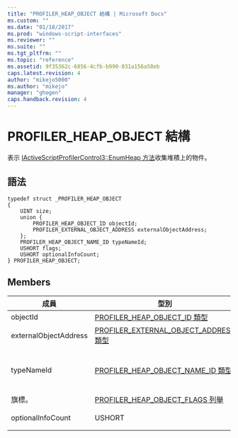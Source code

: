 ```yaml
---
title: "PROFILER_HEAP_OBJECT 結構 | Microsoft Docs"
ms.custom: ""
ms.date: "01/18/2017"
ms.prod: "windows-script-interfaces"
ms.reviewer: ""
ms.suite: ""
ms.tgt_pltfrm: ""
ms.topic: "reference"
ms.assetid: 9f35362c-6856-4cfb-b990-031a156a58eb
caps.latest.revision: 4
author: "mikejo5000"
ms.author: "mikejo"
manager: "ghogen"
caps.handback.revision: 4
---
```

# PROFILER_HEAP_OBJECT 結構
表示 [IActiveScriptProfilerControl3::EnumHeap 方法](../../winscript/reference/iactivescriptprofilercontrol3-enumheap-method.md)收集堆積上的物件。  
  
## 語法  
  
```  
typedef struct _PROFILER_HEAP_OBJECT  
{  
    UINT size;  
    union {  
        PROFILER_HEAP_OBJECT_ID objectId;  
        PROFILER_EXTERNAL_OBJECT_ADDRESS externalObjectAddress;  
    };  
    PROFILER_HEAP_OBJECT_NAME_ID typeNameId;  
    USHORT flags;   
    USHORT optionalInfoCount;  
} PROFILER_HEAP_OBJECT;  
```  
  
## Members  
  
|成員|型別|描述|  
|--------|--------|--------|  
|objectId|[PROFILER\_HEAP\_OBJECT\_ID 類型](../../winscript/reference/profiler-heap-object-id-type.md)|堆積中的物件 ID。|  
|externalObjectAddress|[PROFILER\_EXTERNAL\_OBJECT\_ADDRESS 類型](../../winscript/reference/profiler-external-object-address-type.md)|物件的外部物件位址，例如 . C \+\+ 配置的物件，是在 JavaScript 堆積之外。|  
|typeNameId|[PROFILER\_HEAP\_OBJECT\_NAME\_ID 類型](../../winscript/reference/profiler-heap-object-name-id-type.md)|堆積物件型別名稱的 ID，從擷取 [IActiveScriptProfilerHeapEnum::GetNameIdMap](../../winscript/reference/iactivescriptprofilerheapenum-getnameidmap.md)。  只有一個 `externalObjectAddress` 或 `typeName` 根據 `flags` 值存在。|  
|旗標。|[PROFILER\_HEAP\_OBJECT\_FLAGS 列舉](../../winscript/reference/profiler-heap-object-flags-enumeration.md)|包含有關物件堆積基本資訊的旗標。|  
|optionalInfoCount|USHORT|[PROFILER\_HEAP\_OBJECT\_OPTIONAL\_INFO 結構](../../winscript/reference/profiler-heap-object-optional-info-structure.md) 的資料錄數目的堆積物件使用。|